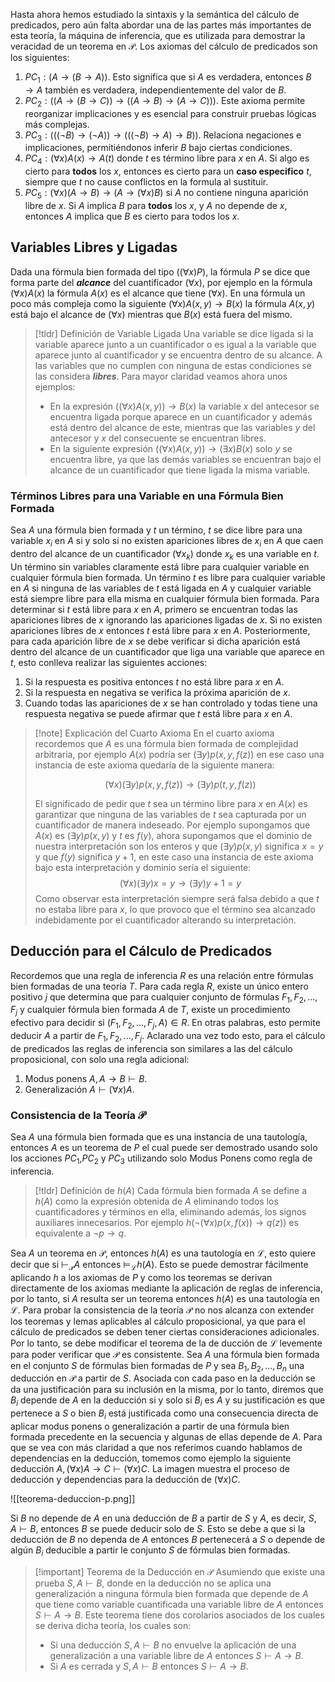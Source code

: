 Hasta ahora hemos estudiado la sintaxis y la semántica del cálculo de predicados, pero aún falta abordar una de las partes más importantes de esta teoría, la máquina de inferencia, que es utilizada para demostrar la veracidad de un teorema en $\mathcal{P}$.
Los axiomas del cálculo de predicados son los siguientes:

1. $PC_1: (A \rightarrow (B \rightarrow A))$. Esto significa que si $A$ es verdadera, entonces $B→A$ también es verdadera, independientemente del valor de $B$.
2. $PC_2: ((A \rightarrow (B \rightarrow C)) \rightarrow ((A \rightarrow B) \rightarrow (A \rightarrow C)))$. Este axioma permite reorganizar implicaciones y es esencial para construir pruebas lógicas más complejas.
3. $PC_3: (((¬B) \rightarrow (¬A)) \rightarrow (((¬B) \rightarrow A) \rightarrow B))$. Relaciona negaciones e implicaciones, permitiéndonos inferir $B$ bajo ciertas condiciones.
4. $PC_4: (\forall x)A(x) \rightarrow A(t)$ donde $t$ es término libre para $x$ en $A$. Si algo es cierto para **todos** los $x$, entonces es cierto para un **caso especifico** $t$, siempre que $t$ no cause conflictos en la formula al sustituir.
5. $PC_5:(\forall x)( A \rightarrow B)\rightarrow(A \rightarrow (\forall x)B)$ si $A$ no contiene ninguna aparición libre de $x$. Si $A$ implica $B$ para **todos** los $x$, y $A$ no depende de $x$, entonces $A$ implica que $B$ es cierto para todos los $x$.

## Variables Libres y Ligadas

Dada una fórmula bien formada del tipo $((\forall x) P)$, la fórmula $P$ se dice que forma parte del ***alcance*** del cuantificador $(\forall x)$, por ejemplo en la fórmula $(\forall x)A(x)$ la fórmula $A(x)$ es el alcance que tiene $(\forall x)$. En una fórmula un poco más compleja como la siguiente $(\forall x)A(x, y) \rightarrow B(x)$ la fórmula $A(x, y)$ está bajo el alcance de $(\forall x)$ mientras que $B(x)$ está fuera del mismo.

>[!tldr] Definición de Variable Ligada
>Una variable se dice ligada si la variable aparece junto a un cuantificador o es igual a la variable que aparece junto al cuantificador y se encuentra dentro de su alcance. A las variables que no cumplen con ninguna de estas condiciones se las considera ***libres***.
>Para mayor claridad veamos ahora unos ejemplos:
>- En la expresión $((\forall x)A(x, y)) \rightarrow B(x)$ la variable $x$ del antecesor se encuentra ligada porque aparece en un cuantificador y además está dentro del alcance de este, mientras que las variables $y$ del antecesor y $x$ del consecuente se encuentran libres.
>- En la siguiente expresión $((\forall x)A(x, y)) \rightarrow (\exists x)B(x)$ solo $y$ se encuentra libre, ya que las demás variables se encuentran bajo el alcance de un cuantificador que tiene ligada la misma variable.

### Términos Libres para una Variable en una Fórmula Bien Formada

Sea $A$ una fórmula bien formada y $t$ un término, $t$ se dice libre para una variable $x_i$ en $A$ si y solo si no existen apariciones libres de $x_i$ en $A$ que caen dentro del alcance de un cuantificador $(\forall x_k)$ donde $x_k$ es una variable en $t$.
Un término sin variables claramente está libre para cualquier variable en cualquier fórmula bien formada. Un término $t$ es libre para cualquier variable en $A$ si ninguna de las variables de $t$ está ligada en $A$ y cualquier variable está siempre libre para ella misma en cualquier fórmula bien formada.
Para determinar si $t$ está libre para $x$ en $A$, primero se encuentran todas las apariciones libres de $x$ ignorando las apariciones ligadas de $x$. Si no existen apariciones libres de $x$ entonces $t$ está libre para $x$ en $A$. Posteriormente, para cada aparición libre de $x$ se debe verificar si dicha aparición está dentro del alcance de un cuantificador que liga una variable que aparece en $t$, esto conlleva realizar las siguientes acciones:

1. Si la respuesta es positiva entonces $t$ no está libre para $x$ en $A$.
2. Si la respuesta en negativa se verifica la próxima aparición de $x$.
3. Cuando todas las apariciones de $x$ se han controlado y todas tiene una respuesta negativa se puede afirmar que $t$ está libre para $x$ en $A$.

>[!note] Explicación del Cuarto Axioma
>En el cuarto axioma recordemos que $A$ es una fórmula bien formada de complejidad arbitraria, por ejemplo $A(x)$ podría ser $(\exists y)p(x, y, f(z))$ en ese caso una instancia de este axioma quedaría de la siguiente manera:
>
>$$(\forall x)(\exists y)p(x, y, f(z)) \rightarrow (\exists y)p(t, y, f(z))$$
>
>El significado de pedir que $t$ sea un término libre para $x$ en $A(x)$ es garantizar que ninguna de las variables de $t$ sea capturada por un cuantificador de manera indeseado. Por ejemplo supongamos que $A(x)$ es $(\exists y)p(x, y)$ y $t$ es $f(y)$, ahora supongamos que el dominio de nuestra interpretación son los enteros y que $(\exists y)p(x, y)$ significa $x = y$ y que $f(y)$ significa $y + 1$, en este caso una instancia de este axioma bajo esta interpretación y dominio sería el siguiente:
>$$(\forall x)(\exists y)x = y \rightarrow (\exists y) y + 1 = y$$
>Como observar esta interpretación siempre será falsa debido a que $t$ no estaba libre para $x$, lo que provoco que el término sea alcanzado indebidamente por el cuantificador alterando su interpretación.

## Deducción para el Cálculo de Predicados

Recordemos que una regla de inferencia $R$ es una relación entre fórmulas bien formadas de una teoría $T$. Para cada regla $R$, existe un único entero positivo $j$ que determina que para cualquier conjunto de fórmulas $F_1, F_2, ..., F_j$ y cualquier fórmula bien formada $A$ de $T$, existe un procedimiento efectivo para decidir si $(F_1, F_2, ..., F_j, A) \in R$. En otras palabras, esto permite deducir $A$ a partir de $F_1, F_2, ..., F_j$.
Aclarado una vez todo esto, para el cálculo de predicados las reglas de inferencia son similares a las del cálculo proposicional, con solo una regla adicional:

1. Modus ponens $A, A\rightarrow B \vdash B$.
2. Generalización $A \vdash (\forall x)A$.

### Consistencia de la Teoría $\mathcal{P}$

Sea $A$ una fórmula bien formada que es una instancia de una tautología, entonces $A$ es un teorema de $P$ el cual puede ser demostrado usando solo los acciones $PC_1$,$PC_2$ y $PC_3$ utilizando solo Modus Ponens como regla de inferencia.

>[!tldr] Definición de $h(A)$
>Cada fórmula bien formada $A$ se define a $h(A)$ como la expresión obtenida de $A$ eliminando todos los cuantificadores y términos en ella, eliminando además, los signos auxiliares innecesarios. Por ejemplo $h(¬(\forall x)p(x,f(x)) \rightarrow q(z))$ es equivalente a $¬p \rightarrow q$.

Sea $A$ un teorema en $\mathcal{P}$, entonces $h(A)$ es una tautología en $\mathcal{L}$, esto quiere decir que si $\vdash_\mathcal{P} A$ entonces $\vDash_\mathcal{L} h(A)$. Esto se puede demostrar fácilmente aplicando $h$ a los axiomas de $P$ y como los teoremas se derivan directamente de los axiomas mediante la aplicación de reglas de inferencia, por lo tanto, si $A$ resulta ser un teorema entonces $h(A)$ es una tautología en $\mathcal{L}$.
Para probar la consistencia de la teoría $\mathcal{P}$ no nos alcanza con extender los teoremas y lemas aplicables al cálculo proposicional, ya que para el cálculo de predicados se deben tener ciertas consideraciones adicionales. Por lo tanto, se debe modificar el teorema de la de ducción de $\mathcal{L}$ levemente para poder verificar que $\mathcal{P}$ es consistente.
Sea $A$ una fórmula bien formada en el conjunto $S$ de fórmulas bien formadas de $P$ y sea $B_1, B_2, ..., B_n$ una deducción en $\mathcal{P}$ a partir de $S$. Asociada con cada paso en la deducción se da una justificación para su inclusión en la misma, por lo tanto, diremos que $B_i$ depende de $A$ en la deducción si y solo si $B_i$ es $A$ y su justificación es que pertenece a $S$ o bien $B_i$ está justificada como una consecuencia directa de aplicar modus ponens o generalización a partir de una fórmula bien formada precedente en la secuencia y algunas de ellas depende de $A$.
Para que se vea con más claridad a que nos referimos cuando hablamos de dependencias en la deducción, tomemos como ejemplo la siguiente deducción $A, (\forall x)A \rightarrow C \vdash (\forall x) C$. La imagen muestra el proceso de deducción y dependencias para la deducción de $(\forall x)C$.

![[teorema-deduccion-p.png]]

Si $B$ no depende de $A$ en una deducción de $B$ a partir de $S$ y $A$, es decir, $S, A \vdash B$, entonces $B$ se puede deducir solo de $S$. Esto se debe a que si la deducción de $B$ no dependa de $A$ entonces $B$ pertenecerá a $S$ o depende de algún $B_i$ deducible a partir le conjunto $S$ de fórmulas bien formadas.

>[!important] Teorema de la Deducción en $\mathcal{P}$
>Asumiendo que existe una prueba $S, A \vdash B$, donde en la deducción no se aplica una generalización a ninguna fórmula bien formada que depende de $A$ que tiene como variable cuantificada una variable libre de $A$ entonces $S \vdash A \rightarrow B$.
>Este teorema tiene dos corolarios asociados de los cuales se deriva dicha teoría, los cuales son:
>- Si una deducción $S, A \vdash B$ no envuelve la aplicación de una generalización a una variable libre de $A$ entonces $S \vdash A \rightarrow B$.
>- Si $A$ es cerrada y $S, A \vdash B$ entonces $S \vdash A \rightarrow B$.
